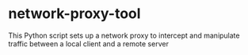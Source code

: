 # network-proxy-tool
This Python script sets up a network proxy to intercept and manipulate traffic between a local client and a remote server
